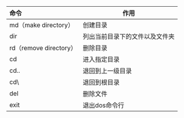 | 命令                   | 作用                           |
| :--------------------- | ------------------------------ |
| md（make directory）   | 创建目录                       |
| dir                    | 列出当前目录下的文件以及文件夹 |
| rd（remove directory） | 删除目录                       |
| cd                     | 进入指定目录                   |
| cd..                   | 退回到上一级目录               |
| cd\                    | 退回到根目录                   |
| del                    | 删除文件                       |
| exit                   | 退出dos命令行                  |

